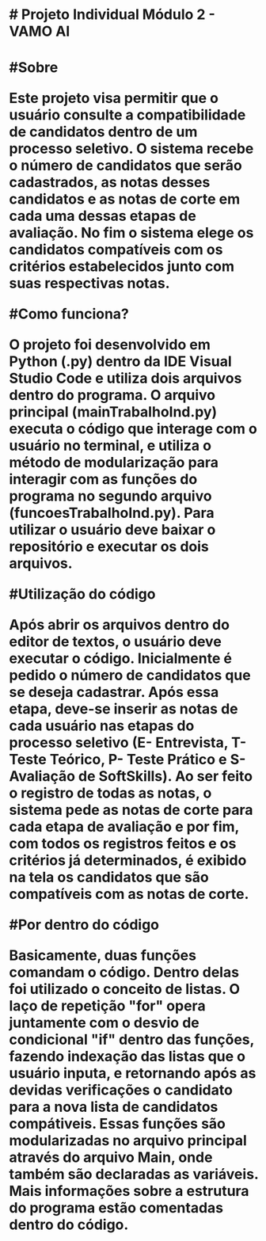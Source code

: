 <h1 align "center">
# Projeto Individual Módulo 2 - VAMO AI 
</h1>
<h1>

#Sobre 

Este projeto visa permitir que o usuário consulte a compatibilidade de candidatos dentro de um processo seletivo. O sistema recebe o número de candidatos que serão cadastrados, as notas desses candidatos e as notas de corte em cada uma dessas etapas de avaliação. No fim o sistema elege os candidatos compatíveis com os critérios estabelecidos junto com suas respectivas notas. 

#Como funciona? 

O projeto foi desenvolvido em Python (.py) dentro da IDE Visual Studio Code  e utiliza dois arquivos dentro do programa. O arquivo principal (mainTrabalhoInd.py) executa o código que interage com o usuário no terminal, e utiliza o método de  modularização para interagir com as funções do programa no segundo arquivo (funcoesTrabalhoInd.py). Para utilizar o usuário deve baixar o repositório e executar os dois arquivos. 


#Utilização do código

Após abrir os arquivos dentro do editor de textos, o usuário deve executar o código. Inicialmente é pedido o número de candidatos que se deseja cadastrar. Após essa etapa, deve-se inserir as notas de cada usuário nas etapas do processo seletivo (E- Entrevista, T- Teste Teórico, P- Teste Prático e S- Avaliação de SoftSkills). Ao ser feito o registro de todas as notas, o sistema pede as notas de corte para cada etapa de avaliação e por fim, com todos os registros feitos e os critérios já determinados, é exibido na tela os candidatos que são compatíveis com as notas de corte. 

#Por dentro do código

Basicamente, duas funções comandam o código. Dentro delas foi utilizado o conceito de listas. O laço de repetição "for" opera juntamente com o desvio de condicional "if" dentro das funções, fazendo indexação das listas que o usuário inputa, e retornando após as devidas verificações o candidato para a nova lista de candidatos compátiveis. Essas funções são modularizadas no arquivo principal através do arquivo Main, onde também são declaradas as variáveis. Mais informações sobre a estrutura do programa estão comentadas dentro do código.